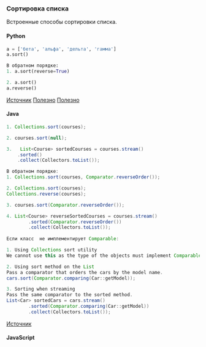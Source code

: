 ### Сортировка списка

Встроенные способы сортировки списка.

<!-- tabs: start -->
#### **Python**

```python
a = ['бета', 'альфа', 'дельта', 'гамма']
a.sort()

В обратном порядке: 
1. a.sort(reverse=True)

2. a.sort()
a.reverse()
```
[Источник](https://stepik.org/lesson/324754/step/9?unit=307930)
[Полезно](https://docs.python.org/3/howto/sorting.html)
[Полезно](https://www.geeksforgeeks.org/sort-in-python/)

#### **Java**

```java
1. Collections.sort(courses);

2. courses.sort(null);

3.   List<Course> sortedCourses = courses.stream()
    .sorted()
    .collect(Collectors.toList());

В обратном порядке:
1. Collections.sort(courses, Comparator.reverseOrder());

2. Collections.sort(courses);
Collections.reverse(courses);

3. courses.sort(Comparator.reverseOrder());

4. List<Course> reverseSortedCourses = courses.stream()
        .sorted(Comparator.reverseOrder())
        .collect(Collectors.toList());
            
Если класс  не имплементирует Comparable:

1. Using Collections sort utility
We cannot use this as the type of the objects must implement Comparable.

2. Using sort method on the List
Pass a comparator that orders the cars by the model name.
cars.sort(Comparator.comparing(Car::getModel));

3. Sorting when streaming
Pass the same comparator to the sorted method.
List<Car> sortedCars = cars.stream()
        .sorted(Comparator.comparing(Car::getModel))
        .collect(Collectors.toList());

```
[Источник](https://javadevcentral.com/three-ways-to-sort-a-list-in-java)

#### **JavaScript**

```javascript

```

<!-- tabs: end -->
